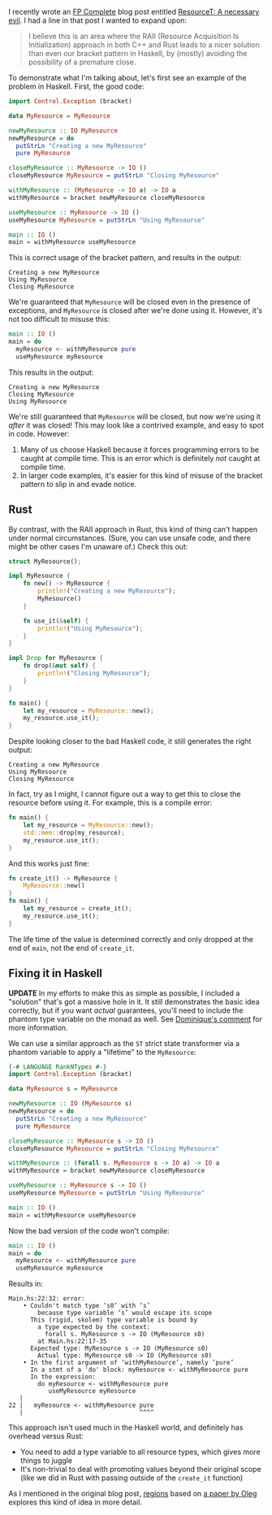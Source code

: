 I recently wrote an [FP Complete](https://www.fpcomplete.com/) blog post entitled [ResourceT: A necessary evil](https://www.fpcomplete.com/blog/2018/10/resourcet-necessary-evil). I had a line in that post I wanted to expand upon:

> I believe this is an area where the RAII (Resource Acquisition Is Initialization) approach in both C++ and Rust leads to a nicer solution than even our bracket pattern in Haskell, by (mostly) avoiding the possibility of a premature close.

To demonstrate what I'm talking about, let's first see an example of the problem in Haskell. First, the good code:

```haskell
import Control.Exception (bracket)

data MyResource = MyResource

newMyResource :: IO MyResource
newMyResource = do
  putStrLn "Creating a new MyResource"
  pure MyResource

closeMyResource :: MyResource -> IO ()
closeMyResource MyResource = putStrLn "Closing MyResource"

withMyResource :: (MyResource -> IO a) -> IO a
withMyResource = bracket newMyResource closeMyResource

useMyResource :: MyResource -> IO ()
useMyResource MyResource = putStrLn "Using MyResource"

main :: IO ()
main = withMyResource useMyResource
```

This is correct usage of the bracket pattern, and results in the output:

```
Creating a new MyResource
Using MyResource
Closing MyResource
```

We're guaranteed that `MyResource` will be closed even in the presence of exceptions, and `MyResource` is closed after we're done using it. However, it's not too difficult to misuse this:

```haskell
main :: IO ()
main = do
  myResource <- withMyResource pure
  useMyResource myResource
```

This results in the output:

```
Creating a new MyResource
Closing MyResource
Using MyResource
```

We're still guaranteed that `MyResource` will be closed, but now we're using it _after_ it was closed! This may look like a contrived example, and easy to spot in code. However:

1. Many of us choose Haskell because it forces programming errors to be caught at compile time. This is an error which is definitely _not_ caught at compile time.
2. In larger code examples, it's easier for this kind of misuse of the bracket pattern to slip in and evade notice.

## Rust

By contrast, with the RAII approach in Rust, this kind of thing can't happen under normal circumstances. (Sure, you can use unsafe code, and there might be other cases I'm unaware of.) Check this out:

```rust
struct MyResource();

impl MyResource {
    fn new() -> MyResource {
        println!("Creating a new MyResource");
        MyResource()
    }

    fn use_it(&self) {
        println!("Using MyResource");
    }
}

impl Drop for MyResource {
    fn drop(&mut self) {
        println!("Closing MyResource");
    }
}

fn main() {
    let my_resource = MyResource::new();
    my_resource.use_it();
}
```

Despite looking closer to the bad Haskell code, it still generates the right output:

```
Creating a new MyResource
Using MyResource
Closing MyResource
```

In fact, try as I might, I cannot figure out a way to get this to close the resource before using it. For example, this is a compile error:

```rust
fn main() {
    let my_resource = MyResource::new();
    std::mem::drop(my_resource);
    my_resource.use_it();
}
```

And this works just fine:

```rust
fn create_it() -> MyResource {
    MyResource::new()
}
fn main() {
    let my_resource = create_it();
    my_resource.use_it();
}
```

The life time of the value is determined correctly and only dropped at the end of `main`, not the end of `create_it`.

## Fixing it in Haskell

__UPDATE__ In my efforts to make this as simple as possible, I included a "solution" that's got a massive hole in it. It still demonstrates the basic idea correctly, but if you want _actual_ guarantees, you'll need to include the phantom type variable on the monad as well. See [Dominique's comment](http://disq.us/p/1we3o1q) for more information.

We can use a similar approach as the `ST` strict state transformer via a phantom variable to apply a "lifetime" to the `MyResource`:

```haskell
{-# LANGUAGE RankNTypes #-}
import Control.Exception (bracket)

data MyResource s = MyResource

newMyResource :: IO (MyResource s)
newMyResource = do
  putStrLn "Creating a new MyResource"
  pure MyResource

closeMyResource :: MyResource s -> IO ()
closeMyResource MyResource = putStrLn "Closing MyResource"

withMyResource :: (forall s. MyResource s -> IO a) -> IO a
withMyResource = bracket newMyResource closeMyResource

useMyResource :: MyResource s -> IO ()
useMyResource MyResource = putStrLn "Using MyResource"

main :: IO ()
main = withMyResource useMyResource
```

Now the bad version of the code won't compile:

```haskell
main :: IO ()
main = do
  myResource <- withMyResource pure
  useMyResource myResource
```

Results in:

```
Main.hs:22:32: error:
    • Couldn't match type ‘s0’ with ‘s’
        because type variable ‘s’ would escape its scope
      This (rigid, skolem) type variable is bound by
        a type expected by the context:
          forall s. MyResource s -> IO (MyResource s0)
        at Main.hs:22:17-35
      Expected type: MyResource s -> IO (MyResource s0)
        Actual type: MyResource s0 -> IO (MyResource s0)
    • In the first argument of ‘withMyResource’, namely ‘pure’
      In a stmt of a 'do' block: myResource <- withMyResource pure
      In the expression:
        do myResource <- withMyResource pure
           useMyResource myResource
   |
22 |   myResource <- withMyResource pure
   |                                ^^^^
```

This approach isn't used much in the Haskell world, and definitely has overhead versus Rust:

* You need to add a type variable to all resource types, which gives more things to juggle
* It's non-trivial to deal with promoting values beyond their original scope (like we did in Rust with passing outside of the `create_it` function)

As I mentioned in the original blog post, [regions](https://github.com/basvandijk/regions#readme) based on [a paper by Oleg](http://okmij.org/ftp/Haskell/regions.html#light-weight) explores this kind of idea in more detail.
